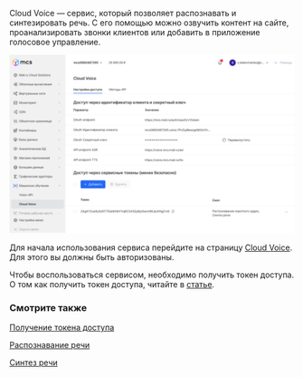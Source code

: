 Cloud Voice — сервис, который позволяет распознавать и синтезировать речь. С его помощью можно озвучить контент на сайте, проанализировать звонки клиентов или добавить в приложение голосовое управление.

![](assets/1633092587841-voice.png)

Для начала использования сервиса перейдите на страницу [Cloud Voice](https://msk.cloud.vk.com/app/services/machinelearning/voice/methods/). Для этого вы должны быть авторизованы.

Чтобы воспользоваться сервисом, необходимо получить токен доступа. О том как получить токен доступа, читайте в [статье](../../service-management/get-voice-token).

### Смотрите также

[Получение токена доступа](../../service-management/get-voice-token)

[Распознавание речи](../../service-management/speech-recognition)

[Синтез речи](../../service-management/text-to-speech)
